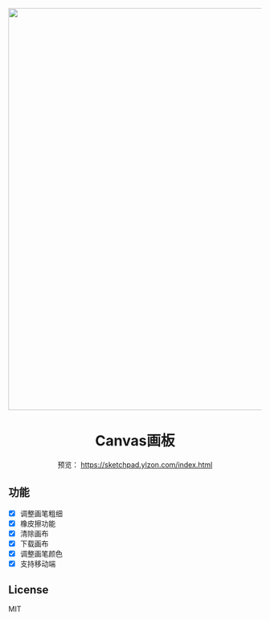 <p align="center">
  <a href="https://sketchpad.ylzon.com/index.html">
    <img width="800" src="http://static.ylzon.com/blog/ZluRNW.png">
  </a>
</p>
<h1 align="center">Canvas画板</h1>
<p align="center">
预览： <a href="https://sketchpad.ylzon.com/index.html">https://sketchpad.ylzon.com/index.html</a>
</p>

## 功能

* [x] 调整画笔粗细
* [x] 橡皮擦功能
* [x] 清除画布
* [x] 下载画布
* [x] 调整画笔颜色
* [x] 支持移动端

## License
MIT

